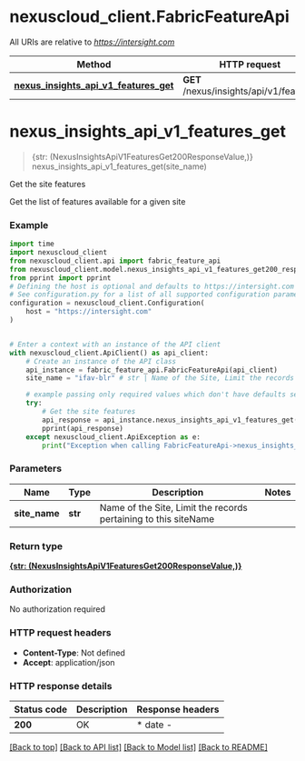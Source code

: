 # nexuscloud_client.FabricFeatureApi

All URIs are relative to *https://intersight.com*

Method | HTTP request | Description
------------- | ------------- | -------------
[**nexus_insights_api_v1_features_get**](FabricFeatureApi.md#nexus_insights_api_v1_features_get) | **GET** /nexus/insights/api/v1/features | Get the site features


# **nexus_insights_api_v1_features_get**
> {str: (NexusInsightsApiV1FeaturesGet200ResponseValue,)} nexus_insights_api_v1_features_get(site_name)

Get the site features

Get the list of features available for a given site

### Example


```python
import time
import nexuscloud_client
from nexuscloud_client.api import fabric_feature_api
from nexuscloud_client.model.nexus_insights_api_v1_features_get200_response_value import NexusInsightsApiV1FeaturesGet200ResponseValue
from pprint import pprint
# Defining the host is optional and defaults to https://intersight.com
# See configuration.py for a list of all supported configuration parameters.
configuration = nexuscloud_client.Configuration(
    host = "https://intersight.com"
)


# Enter a context with an instance of the API client
with nexuscloud_client.ApiClient() as api_client:
    # Create an instance of the API class
    api_instance = fabric_feature_api.FabricFeatureApi(api_client)
    site_name = "ifav-blr" # str | Name of the Site, Limit the records pertaining to this siteName

    # example passing only required values which don't have defaults set
    try:
        # Get the site features
        api_response = api_instance.nexus_insights_api_v1_features_get(site_name)
        pprint(api_response)
    except nexuscloud_client.ApiException as e:
        print("Exception when calling FabricFeatureApi->nexus_insights_api_v1_features_get: %s\n" % e)
```


### Parameters

Name | Type | Description  | Notes
------------- | ------------- | ------------- | -------------
 **site_name** | **str**| Name of the Site, Limit the records pertaining to this siteName |

### Return type

[**{str: (NexusInsightsApiV1FeaturesGet200ResponseValue,)}**](NexusInsightsApiV1FeaturesGet200ResponseValue.md)

### Authorization

No authorization required

### HTTP request headers

 - **Content-Type**: Not defined
 - **Accept**: application/json


### HTTP response details

| Status code | Description | Response headers |
|-------------|-------------|------------------|
**200** | OK |  * date -  <br>  |

[[Back to top]](#) [[Back to API list]](../README.md#documentation-for-api-endpoints) [[Back to Model list]](../README.md#documentation-for-models) [[Back to README]](../README.md)

